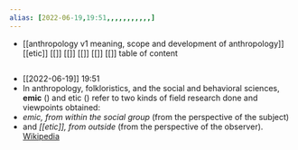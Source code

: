 ```yaml
---
alias: [2022-06-19,19:51,,,,,,,,,,,]
---
```

- [[anthropology v1 meaning, scope and development of anthropology]] [[etic]] [[]] [[]] [[]] [[]] [[]]
table of content
```toc
```

- [[2022-06-19]] 19:51
- In anthropology, folkloristics, and the social and behavioral sciences, **emic** () and etic () refer to two kinds of field research done and viewpoints obtained:
- *emic, from within the social group* (from the perspective of the subject)
- and *[[etic]], from outside* (from the perspective of the observer).
[Wikipedia](https://en.wikipedia.org/wiki/Emic%20and%20etic)